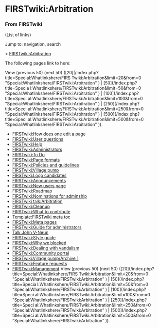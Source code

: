 # FIRSTwiki:Arbitration

### From FIRSTwiki

(List of links)

Jump to: navigation, search

&lt;
[FIRSTwiki:Arbitration](/index.php?title=FIRSTwiki:Arbitration&redirect=no
"FIRSTwiki:Arbitration" )  

The following pages link to here:

View (previous 50) (next 50) ([20](/index.php?title=Special:Whatlinkshere/FIRS
Twiki:Arbitration&limit=20&from=0
"Special:Whatlinkshere/FIRSTwiki:Arbitration" ) | [50](/index.php?title=Specia
l:Whatlinkshere/FIRSTwiki:Arbitration&limit=50&from=0
"Special:Whatlinkshere/FIRSTwiki:Arbitration" ) | [100](/index.php?title=Speci
al:Whatlinkshere/FIRSTwiki:Arbitration&limit=100&from=0
"Special:Whatlinkshere/FIRSTwiki:Arbitration" ) | [250](/index.php?title=Speci
al:Whatlinkshere/FIRSTwiki:Arbitration&limit=250&from=0
"Special:Whatlinkshere/FIRSTwiki:Arbitration" ) | [500](/index.php?title=Speci
al:Whatlinkshere/FIRSTwiki:Arbitration&limit=500&from=0
"Special:Whatlinkshere/FIRSTwiki:Arbitration" )).

  * [FIRSTwiki:How does one edit a page](FIRSTwiki:How_does_one_edit_a_page "FIRSTwiki:How does one edit a page" )
  * [FIRSTwiki:User questions](FIRSTwiki:User_questions "FIRSTwiki:User questions" )
  * [FIRSTwiki:Help](FIRSTwiki:Help "FIRSTwiki:Help" )
  * [FIRSTwiki:Administrators](FIRSTwiki:Administrators "FIRSTwiki:Administrators" )
  * [FIRSTwiki:To Do](FIRSTwiki:To_Do "FIRSTwiki:To Do" )
  * [FIRSTwiki:Page formats](FIRSTwiki:Page_formats "FIRSTwiki:Page formats" )
  * [FIRSTwiki:Policies and guidelines](FIRSTwiki:Policies_and_guidelines "FIRSTwiki:Policies and guidelines" )
  * [FIRSTwiki:Village pump](FIRSTwiki:Village_pump "FIRSTwiki:Village pump" )
  * [FIRSTwiki:Logo candidates](FIRSTwiki:Logo_candidates "FIRSTwiki:Logo candidates" )
  * [FIRSTwiki:Announcements](FIRSTwiki:Announcements "FIRSTwiki:Announcements" )
  * [FIRSTwiki:New users page](FIRSTwiki:New_users_page "FIRSTwiki:New users page" )
  * [FIRSTwiki:Roadmap](FIRSTwiki:Roadmap "FIRSTwiki:Roadmap" )
  * [FIRSTwiki:Nominations for adminship](FIRSTwiki:Nominations_for_adminship "FIRSTwiki:Nominations for adminship" )
  * [FIRSTwiki talk:Arbitration](FIRSTwiki_talk:Arbitration "FIRSTwiki talk:Arbitration" )
  * [FIRSTwiki:Cleanup](FIRSTwiki:Cleanup "FIRSTwiki:Cleanup" )
  * [FIRSTwiki:What to contribute](FIRSTwiki:What_to_contribute "FIRSTwiki:What to contribute" )
  * [Template:FIRSTwiki meta toc](Template:FIRSTwiki_meta_toc "Template:FIRSTwiki meta toc" )
  * [FIRSTwiki:Meta pages](FIRSTwiki:Meta_pages "FIRSTwiki:Meta pages" )
  * [FIRSTwiki:Guide for administrators](FIRSTwiki:Guide_for_administrators "FIRSTwiki:Guide for administrators" )
  * [Talk:John V-Neun](Talk:John_V-Neun "Talk:John V-Neun" )
  * [FIRSTwiki:Style guide](FIRSTwiki:Style_guide "FIRSTwiki:Style guide" )
  * [FIRSTwiki:Why we blocked](FIRSTwiki:Why_we_blocked "FIRSTwiki:Why we blocked" )
  * [FIRSTwiki:Dealing with vandalism](FIRSTwiki:Dealing_with_vandalism "FIRSTwiki:Dealing with vandalism" )
  * [FIRSTwiki:Community portal](FIRSTwiki:Community_portal "FIRSTwiki:Community portal" )
  * [FIRSTwiki:Village pump/Archive 1](FIRSTwiki:Village_pump/Archive_1 "FIRSTwiki:Village pump/Archive 1" )
  * [FIRSTwiki:Feature requests](FIRSTwiki:Feature_requests "FIRSTwiki:Feature requests" )
  * [FIRSTwiki:Management](FIRSTwiki:Management "FIRSTwiki:Management" )
View (previous 50) (next 50) ([20](/index.php?title=Special:Whatlinkshere/FIRS
Twiki:Arbitration&limit=20&from=0
"Special:Whatlinkshere/FIRSTwiki:Arbitration" ) | [50](/index.php?title=Specia
l:Whatlinkshere/FIRSTwiki:Arbitration&limit=50&from=0
"Special:Whatlinkshere/FIRSTwiki:Arbitration" ) | [100](/index.php?title=Speci
al:Whatlinkshere/FIRSTwiki:Arbitration&limit=100&from=0
"Special:Whatlinkshere/FIRSTwiki:Arbitration" ) | [250](/index.php?title=Speci
al:Whatlinkshere/FIRSTwiki:Arbitration&limit=250&from=0
"Special:Whatlinkshere/FIRSTwiki:Arbitration" ) | [500](/index.php?title=Speci
al:Whatlinkshere/FIRSTwiki:Arbitration&limit=500&from=0
"Special:Whatlinkshere/FIRSTwiki:Arbitration" )).

